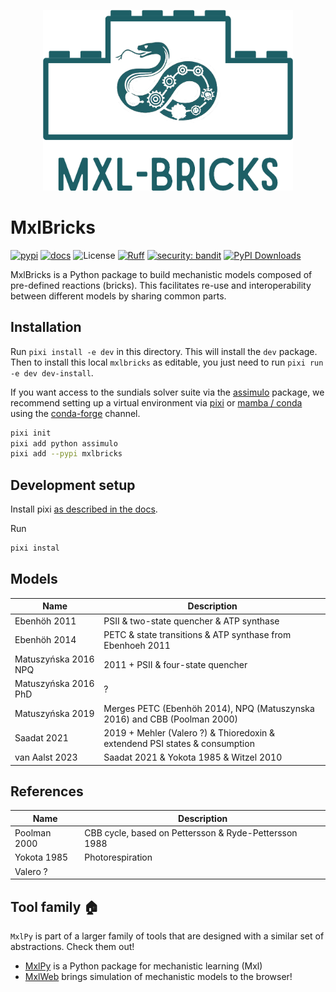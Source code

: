 <p align="center">
    <img src="https://raw.githubusercontent.com/Computational-Biology-Aachen/mxl-bricks/refs/heads/main/docs/assets/logo.png" width="400px" alt='mxlbricks-logo'>
</p>

# MxlBricks

[![pypi](https://img.shields.io/pypi/v/mxlbricks.svg)](https://pypi.python.org/pypi/mxlbricks)
[![docs][docs-badge]][docs]
![License](https://img.shields.io/badge/license-MIT-blue?style=flat-square)
[![Ruff](https://img.shields.io/endpoint?url=https://raw.githubusercontent.com/astral-sh/ruff/main/assets/badge/v2.json)](https://github.com/astral-sh/ruff)
[![security: bandit](https://img.shields.io/badge/security-bandit-yellow.svg)](https://github.com/PyCQA/bandit)
[![PyPI Downloads](https://static.pepy.tech/badge/mxlbricks)](https://pepy.tech/projects/mxlbricks)

[docs-badge]: https://img.shields.io/badge/docs-main-green.svg?style=flat-square
[docs]: https://computational-biology-aachen.github.io/mxl-bricks/

MxlBricks is a Python package to build mechanistic models composed of pre-defined reactions (bricks). This facilitates re-use and interoperability between different models by sharing common parts.

## Installation


Run `pixi install -e dev` in this directory. This will install the `dev` package. Then to install this local `mxlbricks` as editable, you just need to run `pixi run -e dev dev-install`.


If you want access to the sundials solver suite via the [assimulo](https://jmodelica.org/assimulo/) package, we recommend setting up a virtual environment via [pixi](https://pixi.sh/) or [mamba / conda](https://mamba.readthedocs.io/en/latest/) using the [conda-forge](https://conda-forge.org/) channel.

```bash
pixi init
pixi add python assimulo
pixi add --pypi mxlbricks
```


## Development setup

Install pixi [as described in the docs](https://pixi.sh/latest/#installation).

Run

```bash
pixi instal
```


## Models

| Name                 | Description                                                                 |
| -------------------- | --------------------------------------------------------------------------- |
| Ebenhöh 2011         | PSII & two-state quencher & ATP synthase                                    |
| Ebenhöh 2014         | PETC & state transitions & ATP synthase from Ebenhoeh 2011                  |
| Matuszyńska 2016 NPQ | 2011 + PSII & four-state quencher                                           |
| Matuszyńska 2016 PhD | ?                                                                           |
| Matuszyńska 2019     | Merges PETC (Ebenhöh 2014), NPQ (Matuszynska 2016) and CBB (Poolman 2000)   |
| Saadat 2021          | 2019 + Mehler (Valero ?) & Thioredoxin & extendend PSI states & consumption |
| van Aalst 2023       | Saadat 2021 & Yokota 1985 & Witzel 2010                                     |


## References

| Name         | Description                                           |
| ------------ | ----------------------------------------------------- |
| Poolman 2000 | CBB cycle, based on Pettersson & Ryde-Pettersson 1988 |
| Yokota 1985  | Photorespiration                                      |
| Valero ?     |                                                       |

## Tool family 🏠

`MxlPy` is part of a larger family of tools that are designed with a similar set of abstractions. Check them out!

- [MxlPy](https://github.com/Computational-Biology-Aachen/MxlPy) is a Python package for mechanistic learning (Mxl)
- [MxlWeb](https://github.com/Computational-Biology-Aachen/mxl-web) brings simulation of mechanistic models to the browser!
